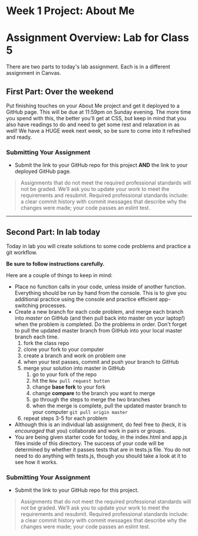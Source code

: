 # Week 1 Project: About Me
# Assignment Overview: Lab for Class 5

There are two parts to today's lab assignment. Each is in a different assignment in Canvas.

## First Part: Over the weekend

Put finishing touches on your About Me project and get it deployed to a GitHub page. This will be due at 11:59pm on Sunday evening. The more time you spend with this, the better you'll get at CSS, but keep in mind that you also have readings to do and need to get some rest and relaxation in as well! We have a HUGE week next week, so be sure to come into it refreshed and ready.

### Submitting Your Assignment

- Submit the link to your GitHub repo for this project **AND** the link to your deployed GitHub page.

> Assignments that do not meet the required professional standards will not be graded. We’ll ask you to update your work to meet the requirements and resubmit. Required professional standards include:
a clear commit history with commit messages that describe why the changes were made; your code passes an eslint test.


---

## Second Part: In lab today

Today in lab you will create solutions to some code problems and practice a git workflow. 

**Be sure to follow instructions carefully.**

Here are a couple of things to keep in mind:

* Place no function calls in your code, unless inside of another function. Everything should be run by hand from the console. This is to give you additional practice using the console and practice efficient app-switching processes.
* Create a new branch for each code problem, and merge each branch into *master* on GitHub (and then pull back into master on your laptop!) when the problem is completed. Do the problems in order. Don't forget to pull the updated master branch from GitHub into your local master branch each time.
    1. fork the class repo
    2. clone your fork to your computer
    3. create a branch and work on problem one
    4. when your test passes, commit and push your branch to GitHub
    5. merge your solution into master in GitHub
        1. go to your fork of the repo 
        2. hit the `New pull request button`
        3. change **base fork** to your fork
        4. change **compare** to the branch you want to merge
        5. go through the steps to merge the two branches
        6. when the merge is complete, pull the updated master branch to your computer `git pull origin master`
    6. repeat steps 3-5 for each problem
* Although this is an individual lab assignment, do feel free to (heck, it is *encouraged* that you) collaborate and work in pairs or groups.
* You are being given starter code for today, in the index.html and app.js files inside of this directory. The success of your code will be determined by whether it passes tests that are in tests.js file. You do not need to do anything with tests.js, though you should take a look at it to see how it works.


### Submitting Your Assignment

- Submit the link to your GitHub repo for this project.

> Assignments that do not meet the required professional standards will not be graded. We’ll ask you to update your work to meet the requirements and resubmit. Required professional standards include:
a clear commit history with commit messages that describe why the changes were made; your code passes an eslint test.
